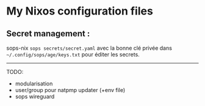 # My Nixos configuration files

## Secret management : 
sops-nix
``sops secrets/secret.yaml`` avec la bonne clé privée dans ``~/.config/sops/age/keys.txt`` pour éditer les secrets.


---

TODO:
- modularisation 
- user/group pour natpmp updater (+env file)
- sops wireguard

